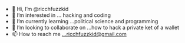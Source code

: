 - 👋 Hi, I’m @ricchfuzzkid
- 👀 I’m interested in ... hacking and coding
- 🌱 I’m currently learning ...political science and programming
- 💞️ I’m looking to collaborate on ...how to hack a private ket of a wallet
- 📫 How to reach me ...ricchfuzzkid@gmail.com

<!---
ricchfuzzkid/ricchfuzzkid is a ✨ special ✨ repository because its `README.md` (this file) appears on your GitHub profile.
You can click the Preview link to take a look at your changes.
--->
